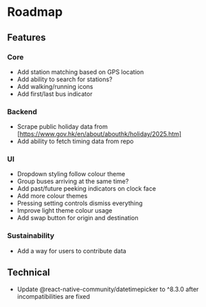 # Roadmap

## Features
### Core
- Add station matching based on GPS location
- Add ability to search for stations?
- Add walking/running icons
- Add first/last bus indicator
### Backend
- Scrape public holiday data from [https://www.gov.hk/en/about/abouthk/holiday/2025.htm]
- Add ability to fetch timing data from repo
### UI
- Dropdown styling follow colour theme
- Group buses arriving at the same time?
- Add past/future peeking indicators on clock face
- Add more colour themes
- Pressing setting controls dismiss everything
- Improve light theme colour usage
- Add swap button for origin and destination
### Sustainability
- Add a way for users to contribute data

## Technical
- Update @react-native-community/datetimepicker to ^8.3.0 after incompatibilities are fixed